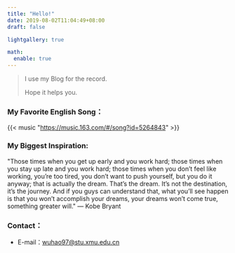 ```yaml
---
title: "Hello!"
date: 2019-08-02T11:04:49+08:00
draft: false

lightgallery: true

math:
  enable: true
---
```


> I use my Blog for the record.
>
> Hope it helps you.

### My Favorite English Song：

{{< music "https://music.163.com/#/song?id=5264843" >}}

### My Biggest Inspiration:

"Those times when you get up early and you work hard; those times when you stay up late and you work hard; those times when you don’t feel like working, you’re too tired, you don’t want to push yourself, but you do it anyway; that is actually the dream. That’s the dream. It’s not the destination, it’s the journey. And if you guys can understand that, what you’ll see happen is that you won’t accomplish your dreams, your dreams won’t come true, something greater will."  — Kobe Bryant


### Contact：

- E-mail：wuhao97@stu.xmu.edu.cn

